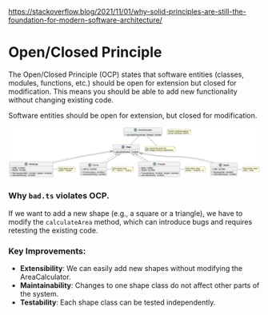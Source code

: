 https://stackoverflow.blog/2021/11/01/why-solid-principles-are-still-the-foundation-for-modern-software-architecture/

# Open/Closed Principle

The Open/Closed Principle (OCP) states that software entities (classes, modules, functions, etc.) should be open for extension but closed for modification. This means you should be able to add new functionality without changing existing code. 

Software entities should be open for extension, but closed for modification.

 <img src="./assets/ocp.png" />

### Why `bad.ts` violates OCP.

If we want to add a new shape (e.g., a square or a triangle), we have to modify the `calculateArea` method, which can introduce bugs and requires retesting the existing code.

### Key Improvements:

* **Extensibility**: We can easily add new shapes without modifying the AreaCalculator.
* **Maintainability**: Changes to one shape class do not affect other parts of the system.
* **Testability**: Each shape class can be tested independently.